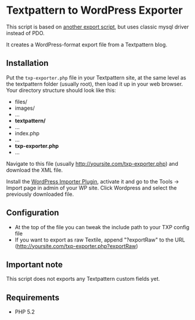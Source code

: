 # Textpattern to WordPress Exporter

This script is based on [another export script](https://github.com/drewm/textpattern-to-wordpress), but uses classic mysql driver instead of PDO.

It creates a WordPress-format export file from a Textpattern blog.

## Installation

Put the `txp-exporter.php` file in your Textpattern site, at the same level as the textpattern folder (usually root), then load it up in your web browser. Your directory structure should look like this:
* files/
* images/
* ...
* __textpattern/__
* ...
* index.php
* ...
* __txp-exporter.php__
* ...

Navigate to this file (usually http://yoursite.com/txp-exporter.php) and download the XML file.

Install the [WordPress Importer Plugin](https://wordpress.org/plugins/wordpress-importer/), activate it and go to the Tools -> Import page in admin of your WP site. Click Wordpress and select the previously downloaded file.

## Configuration

* At the top of the file you can tweak the include path to your TXP config file
* If you want to export as raw Textile, append "?exportRaw" to the URL (http://yoursite.com/txp-exporter.php?exportRaw)

## Important note

This script does not exports any Textpattern custom fields yet.

## Requirements

* PHP 5.2